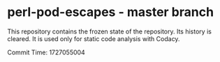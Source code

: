 # perl-pod-escapes - master branch

This repository contains the frozen state of the repository.
Its history is cleared. It is used only for static code
analysis with Codacy.

Commit Time: 1727055004